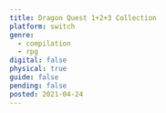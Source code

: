 ```yaml
---
title: Dragon Quest 1+2+3 Collection
platform: switch
genre:
  - compilation
  - rpg
digital: false
physical: true
guide: false
pending: false
posted: 2021-04-24
---
```

